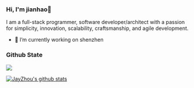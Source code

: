 ### Hi, I'm jianhao👋
I am a full-stack programmer, software developer/architect with a passion for simplicity, innovation, scalability, craftsmanship, and agile development.

<!--
**hewking/hewking** is a ✨ _special_ ✨ repository because its `README.md` (this file) appears on your GitHub profile.

Here are some ideas to get you started:

- 🔭 I’m currently working on ...
- 🌱 I’m currently learning ...
- 👯 I’m looking to collaborate on ...
- 🤔 I’m looking for help with ...
- 💬 Ask me about ...
- 📫 How to reach me: ...
- 😄 Pronouns: ...
- ⚡ Fun fact: ...
-->

- 🔭 I’m currently working on shenzhen

### Github State

![](https://komarev.com/ghpvc/?username=hewking)

[![JayZhou's github stats](https://github-readme-stats.vercel.app/api?username=hewking&show_icons=true&title_color=fff&icon_color=79ff97&text_color=9f9f9f&bg_color=151515)](https://github.com/anuraghazra/github-readme-stats)
